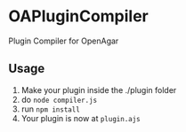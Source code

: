 # OAPluginCompiler
Plugin Compiler for OpenAgar

## Usage

1. Make your plugin inside the ./plugin folder
2. do `node compiler.js`
3. run `npm install`
4. Your plugin is now at ``plugin.ajs``
